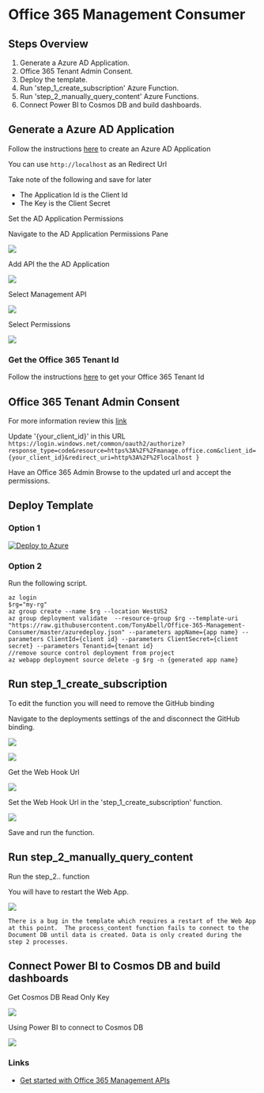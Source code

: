 # Office 365 Management Consumer

## Steps Overview

1. Generate a Azure AD Application.
1. Office 365 Tenant Admin Consent.
1. Deploy the template.
1. Run 'step_1_create_subscription' Azure Function.
1. Run 'step_2_manually_query_content' Azure Functions.
1. Connect Power BI to Cosmos DB and build dashboards.

## Generate a Azure AD Application

Follow the instructions [here](https://docs.microsoft.com/en-us/azure/azure-resource-manager/resource-group-create-service-principal-portal#create-an-azure-active-directory-application) to create an Azure AD Application

You can use `http://localhost` as an Redirect Url

Take note of the following and save for later

- The Application Id is the Client Id
- The Key is the Client Secret

Set the AD Application Permissions

Navigate to the AD Application Permissions Pane

![](/readme-imgs/ad_permissions.png)

Add API the the AD Application

![](/readme-imgs/ad_permissions_add_api.png)

Select Management API

![](/readme-imgs/ad_permissions_select_managment_api.png)

Select Permissions 

![](/readme-imgs/ad_permissions_select_permissions.png)

### Get the Office 365 Tenant Id

Follow the instructions [here](https://support.office.com/en-us/article/Find-your-Office-365-tenant-ID-6891b561-a52d-4ade-9f39-b492285e2c9b) to get your Office 365 Tenant Id

## Office 365 Tenant Admin Consent

For more information review this [link](https://msdn.microsoft.com/office-365/get-started-with-office-365-management-apis#office-365-tenant-admin-consent)

Update '{your_client_id}' in this URL
`
https://login.windows.net/common/oauth2/authorize?response_type=code&resource=https%3A%2F%2Fmanage.office.com&client_id={your_client_id}&redirect_uri=http%3A%2F%2Flocalhost }
`

Have an Office 365 Admin Browse to the updated url and accept the permissions.

## Deploy Template

### Option 1

[![Deploy to Azure](http://azuredeploy.net/deploybutton.svg)](https://portal.azure.com/#create/Microsoft.Template/uri/https%3A%2F%2Fraw.githubusercontent.com%2FTonyAbell%2FOffice-365-Management-Consumer%2Fmaster%2Fazuredeploy.json)

### Option 2

Run the following script.
```
az login
$rg="my-rg"
az group create --name $rg --location WestUS2
az group deployment validate  --resource-group $rg --template-uri 
"https://raw.githubusercontent.com/TonyAbell/Office-365-Management-Consumer/master/azuredeploy.json" --parameters appName={app name} --parameters ClientId={client id} --parameters ClientSecret={client secret} --parameters Tenantid={tenant id}
//remove source control deployment from project
az webapp deployment source delete -g $rg -n {generated app name}
```

## Run step_1_create_subscription

To edit the function you will need to remove the GitHub binding

Navigate to the deployments settings of the and disconnect the GitHub binding.

![](/readme-imgs/deploy_setting.png)

![](/readme-imgs/deploy_setting_disconnet.png)

Get the Web Hook Url

![](/readme-imgs/webhoot_url.png)

Set the Web Hook Url in the 'step_1_create_subscription' function.

![](/readme-imgs/set_webhook_url.png)

Save and run the function.

## Run step_2_manually_query_content

Run the step_2.. function

You will have to restart the Web App.

![](/readme-imgs/restart_web_app.png)

`
There is a bug in the template which requires a restart of the Web App at this point.  The process_content function fails to connect to the Document DB until data is created. Data is only created during the step 2 processes.
`

## Connect Power BI to Cosmos DB and build dashboards

Get Cosmos DB Read Only Key

![](/readme-imgs/get_db_keys.png)

Using Power BI to connect to Cosmos DB

![](/readme-imgs/pbi_cosmos_db.png)


### Links

- [Get started with Office 365 Management APIs](https://msdn.microsoft.com/office-365/get-started-with-office-365-management-apis)